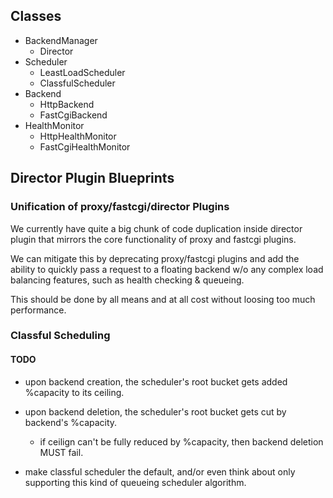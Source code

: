 ## Classes

- BackendManager
  - Director
- Scheduler
  - LeastLoadScheduler
  - ClassfulScheduler
- Backend
  - HttpBackend
  - FastCgiBackend
- HealthMonitor
  - HttpHealthMonitor
  - FastCgiHealthMonitor

## Director Plugin Blueprints

### Unification of proxy/fastcgi/director Plugins

We currently have quite a big chunk of code duplication inside
director plugin that mirrors the core functionality of proxy and fastcgi plugins.

We can mitigate this by deprecating proxy/fastcgi plugins and
add the ability to quickly pass a request to a floating backend w/o any
complex load balancing features, such as health checking & queueing.

This should be done by all means and at all cost without loosing too much performance.

### Classful Scheduling

#### TODO

- upon backend creation, the scheduler's root bucket gets added %capacity to its ceiling.
- upon backend deletion, the scheduler's root bucket gets cut by backend's %capacity.
  - if ceilign can't be fully reduced by %capacity, then backend deletion MUST fail.

- make classful scheduler the default, and/or even think about only supporting
  this kind of queueing scheduler algorithm.

